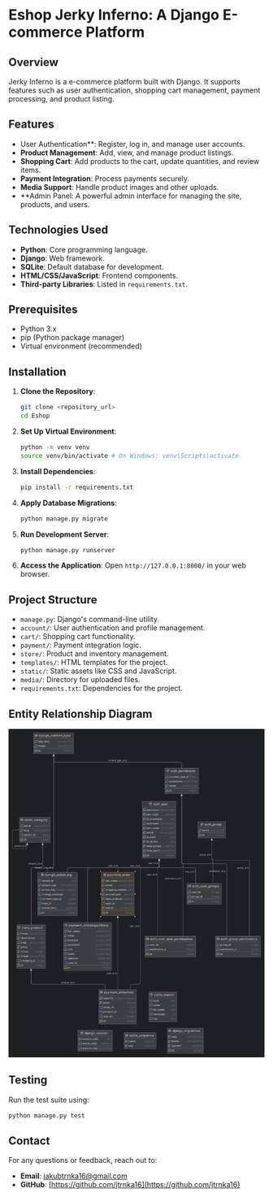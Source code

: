 # Eshop Jerky Inferno: A Django E-commerce Platform

## Overview
Jerky Inferno is a e-commerce platform built with Django. It supports features such as user authentication, shopping cart management, payment processing, and product listing.

## Features
- User Authentication**: Register, log in, and manage user accounts.
- **Product Management**: Add, view, and manage product listings.
- **Shopping Cart**: Add products to the cart, update quantities, and review items.
- **Payment Integration**: Process payments securely.
- **Media Support**: Handle product images and other uploads.
- **Admin Panel: A powerful admin interface for managing the site, products, and users.

## Technologies Used
- **Python**: Core programming language.
- **Django**: Web framework.
- **SQLite**: Default database for development.
- **HTML/CSS/JavaScript**: Frontend components.
- **Third-party Libraries**: Listed in `requirements.txt`.

## Prerequisites
- Python 3.x
- pip (Python package manager)
- Virtual environment (recommended)

## Installation

1. **Clone the Repository**:
   ```bash
   git clone <repository_url>
   cd Eshop
   ```

2. **Set Up Virtual Environment**:
   ```bash
   python -m venv venv
   source venv/bin/activate # On Windows: venv\Scripts\activate
   ```

3. **Install Dependencies**:
   ```bash
   pip install -r requirements.txt
   ```

4. **Apply Database Migrations**:
   ```bash
   python manage.py migrate
   ```

5. **Run Development Server**:
   ```bash
   python manage.py runserver
   ```

6. **Access the Application**:
   Open `http://127.0.0.1:8000/` in your web browser.

## Project Structure
- `manage.py`: Django's command-line utility.
- `account/`: User authentication and profile management.
- `cart/`: Shopping cart functionality.
- `payment/`: Payment integration logic.
- `store/`: Product and inventory management.
- `templates/`: HTML templates for the project.
- `static/`: Static assets like CSS and JavaScript.
- `media/`: Directory for uploaded files.
- `requirements.txt`: Dependencies for the project.

## Entity Relationship Diagram
![ERD Diagram](./ERD.png)


## Testing
Run the test suite using:
```bash
python manage.py test
```

## Contact
For any questions or feedback, reach out to:
- **Email**: [jakubtrnka16@gmail.com](mailto:jakubtrnka16@gmail.com)
- **GitHub**: [https://github.com/jtrnka16](https://github.com/jtrnka16)
